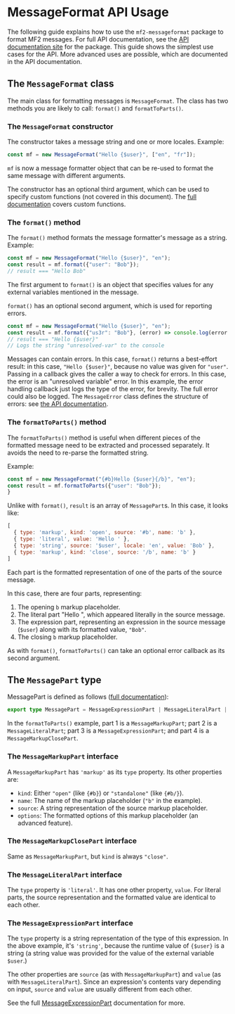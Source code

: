# MessageFormat API Usage

The following guide explains how to use the `mf2-messageformat` package to format MF2 messages.
For full API documentation, see the [API documentation site](https://messageformat.github.io/messageformat/api/messageformat/)
for the package. This guide shows the simplest use cases for the API.
More advanced uses are possible, which are documented in the API documentation.

## The `MessageFormat` class

The main class for formatting messages is `MessageFormat`.
The class has two methods you are likely to call:
`format()` and `formatToParts()`.

### The `MessageFormat` constructor

The constructor takes a message string and one or more locales. Example:

```js
const mf = new MessageFormat("Hello {$user}", ["en", "fr"]);
```

`mf` is now a message formatter object that can be re-used to format the same
message with different arguments.

The constructor has an optional third argument,
which can be used to specify custom functions (not covered in this document). The [full documentation](https://messageformat.github.io/messageformat/api/messageformat.messageformat._constructor_/) covers
custom functions.

### The `format()` method

The `format()` method formats the message formatter's message as a string.
Example:

```js
const mf = new MessageFormat("Hello {$user}", "en");
const result = mf.format({"user": "Bob"});
// result === "Hello Bob"
```

The first argument to `format()` is an object that specifies values
for any external variables mentioned in the message.

`format()` has an optional second argument, which is used
for reporting errors.

```js
const mf = new MessageFormat("Hello {$user}", "en");
const result = mf.format({"us3r": "Bob"}, (error) => console.log(error.type));
// result === "Hello {$user}"
// Logs the string "unresolved-var" to the console
```

Messages can contain errors. In this case, `format()` returns a best-effort
result: in this case, `"Hello {$user}"`, because no value was given for `"user"`.
Passing in a callback gives the caller a way to check for errors.
In this case, the error is an "unresolved variable" error.
In this example, the error handling callback just logs
the type of the error, for brevity. The full error could
also be logged. The `MessageError` class defines
the structure of errors:
see [the API documentation](https://messageformat.github.io/messageformat/api/messageformat.messageerror/).

### The `formatToParts()` method

The `formatToParts()` method is useful
when different pieces of the formatted message need to be
extracted and processed separately. It avoids the need to re-parse
the formatted string.

Example:

```js
const mf = new MessageFormat("{#b}Hello {$user}{/b}", "en");
const result = mf.formatToParts({"user": "Bob"});
}
```

Unlike with `format()`, `result` is an array of `MessagePart`s.
In this case, it looks like:

```js
[
  { type: 'markup', kind: 'open', source: '#b', name: 'b' },
  { type: 'literal', value: 'Hello ' },
  { type: 'string', source: '$user', locale: 'en', value: 'Bob' },
  { type: 'markup', kind: 'close', source: '/b', name: 'b' }
]
```

Each part is the formatted representation of one of the parts
of the source message.

In this case, there are four parts, representing:
1. The opening `b` markup placeholder.
2. The literal part "Hello ", which appeared literally in the source message.
3. The expression part, representing an expression in the source message (`$user`)
   along with its formatted value, `"Bob"`.
4. The closing `b` markup placeholder.

As with `format()`, `formatToParts()` can take an optional error callback
as its second argument.

## The `MessagePart` type

MessagePart is defined as follows ([full documentation](https://messageformat.github.io/messageformat/api/messageformat.messagepart/)):

```ts
export type MessagePart = MessageExpressionPart | MessageLiteralPart | MessageMarkupClosePart | MessageMarkupPart;
```

In the `formatToParts()` example, part 1 is a `MessageMarkupPart`;
part 2 is a `MessageLiteralPart`; part 3 is a `MessageExpressionPart`;
and part 4 is a `MessageMarkupClosePart`.

### The `MessageMarkupPart` interface

A `MessageMarkupPart` has `'markup'` as its `type` property.
Its other properties are:
* `kind`: Either `"open"` (like `{#b}`) or `"standalone"` (like `{#b/}`).
* `name`: The name of the markup placeholder (`"b"` in the example).
* `source`: A string representation of the source markup placeholder.
* `options`: The formatted options of this markup placeholder
  (an advanced feature).

### The `MessageMarkupClosePart` interface

Same as `MessageMarkupPart`, but `kind` is always `"close"`.

### The `MessageLiteralPart` interface

The `type` property is `'literal'`.
It has one other property, `value`. For literal parts,
the source representation and the formatted value are identical
to each other.

### The `MessageExpressionPart` interface

The `type` property is a string representation
of the type of this expression. In the above example,
it's `'string'`, because the runtime value of `{$user}`
is a string (a string value was provided for the value
of the external variable `$user`.)

The other properties are `source` (as with `MessageMarkupPart`)
and `value` (as with `MessageLiteralPart`).
Since an expression's contents vary depending on input,
`source` and `value` are usually different from each other.

See the full [MessageExpressionPart](https://messageformat.github.io/messageformat/api/messageformat.messageexpressionpart/)
documentation for more.


